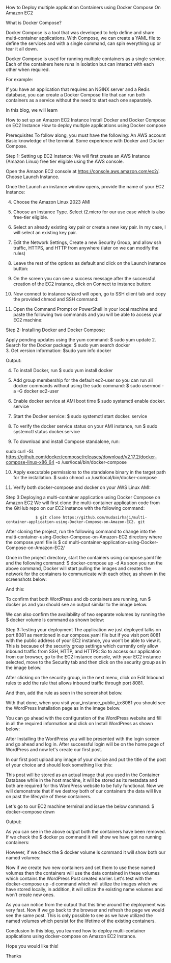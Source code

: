 How to Deploy multiple application Containers using Docker Compose On Amazon EC2


What is Docker Compose?

Docker Compose is a tool that was developed to help define and share multi-container applications. With Compose, we can create a YAML file
to define the services and with a single command, can spin everything up or tear it all down.

Docker Compose is used for running multiple containers as a single service. Each of the containers here runs in isolation but can interact with each other when required.

For example:

If you have an application that requires an NGINX server and a Redis database, you can create a Docker Compose file that can run both containers as a service without the need to start each one separately.

In this blog, we  will learn


How to set up an Amazon EC2 Instance
Install Docker and Docker Compose on EC2 Instance
How to deploy multiple applications using Docker compose


Prerequisites
To follow along, you must have the following:
An AWS account
Basic knowledge of the terminal.
Some experience with Docker and Docker Compose.


Step 1: Setting up EC2 Instance:
     We will first create an AWS Instance (Amazon Linux) free tier eligible using the AWS console.

Open the Amazon EC2 console at https://console.aws.amazon.com/ec2/.
Choose Launch Instance.

Once the Launch an instance window opens, provide the name of your EC2 Instance:
         
   4. Choose the Amazon Linux 2023 AMI
       
5. Choose an Instance Type. Select t2.micro for our use case which is also free-tier eligible.

6. Select an already existing key pair or create a new key pair. In my case, I will select an existing key pair.



7. Edit the Network Settings, Create a new Security Group, and allow ssh traffic, HTTPS, and HTTP from anywhere (later on we can modify the rules)



8. Leave the rest of the options as default and click on the Launch instance button:


9. On the screen you can see a success message after the successful creation of the EC2 instance, click on Connect to instance button:







10. Now connect to instance wizard will open, go to SSH client tab and copy the provided chmod and SSH command:


11. Open the Command Prompt or PowerShell in your local machine and paste the following two commands and you will be able to access your EC2 machine:



Step 2: Installing Docker and Docker Compose:


Apply pending updates using the yum command:
                           $ sudo yum update
     2. Search for the Docker package:
                          $ sudo yum search docker	
     3. Get version information:
                       $sudo yum info docker


Output:


4. To install Docker, run
                  $ sudo yum install docker



5. Add group membership for the default ec2-user so you can run all docker commands without using the sudo command:
                        $ sudo usermod -a -G docker ec2-user
6. Enable docker service at AMI boot time
                        $ sudo systemctl enable docker. service
7. Start the Docker service:
                        $ sudo systemctl start docker. service
8. To verify the docker service status on your AMI instance, run
                        $ sudo systemctl status docker.service


9. To download and install Compose standalone, run:
   
sudo curl -SL https://github.com/docker/compose/releases/download/v2.17.2/docker-compose-linux-x86_64 -o /usr/local/bin/docker-compose



10. Apply executable permissions to the standalone binary in the target path for the installation.
                $ sudo chmod +x /usr/local/bin/docker-compose

11. Verify both docker-compose and docker on your AWS Linux AMI:
              


Step 3:Deploying a multi-container application using Docker Compose on Amazon EC2
We will first clone the multi-container application code from the GitHub repo on our EC2 instance with the following command:

                 $ git clone https://github.com/mudasirhaji/multi-container-application-using-Docker-Compose-on-Amazon-EC2. git

After cloning the project, run the following command to change into the multi-container-using-Docker-Compose-on-Amazon-EC2 directory where the compose.yaml file is
                $ cd multi-container-application-using-Docker-Compose-on-Amazon-EC2/

Once in the project directory, start the containers using compose.yaml file and the following command:
                 $ docker-compose up -d
As soon you run the above command, Docker will start pulling the images and creates the network for the containers to communicate with each other, as shown in the screenshots below:


And this:


To confirm that both WordPress and db containers are running, run $ docker ps  and you should see an output similar to the image below.




We can also confirm the availability of two separate volumes by running the $ docker volume ls command as shown below: 




Step 3:Testing your deployment
The application we just deployed talks on port 8081 as mentioned in our compose.yaml file but if you visit port 8081 with the public address of your EC2 instance, you won’t be able to view it. This is because of the security group settings which currently only allow inbound traffic from SSH, HTTP, and HTTPS:
So to access our application from our browser, go to the EC2 instance console, with your EC2 instance selected, move to the Security tab and then click on the security group as in the image below.



After clicking on the security group, in the next menu, click on Edit Inbound rules to add the rule that allows inbound traffic through port 8081.


And then, add the rule as seen in the screenshot below.



With that done, when you visit your_instance_public_ip:8081 you should see the WordPress Installation page as in the image below.

You can go ahead with the configuration of the WordPress website and fill in all the required information and click on Install WordPress as shown below:

After Installing the WordPress you will be presented with the login screen and go ahead and log in.
After successful login will be on the home page of WordPress and now let's create our first post.


In our first post upload any image of your choice and put the title of the post of your choice and should look something like this:


This post will be stored as an actual image that you used in the Container Database while in the host machine, it will be stored as its metadata and both are required for this WordPress website to be fully functional.
Now we will demonstrate that if we destroy both of our containers the data will live on past the lifecycle of these containers.

Let's go to our EC2 machine terminal and issue the below command:
                           $ docker-compose down


Output:


As you can see in the above output both the containers have been removed.
If we check the $ docker ps command it will show we have got no running containers: 


However, if we check the $ docker volume ls command it will show both our named volumes:


Now if we create two new containers and set them to use these named volumes then the containers will use the data contained in these volumes which contains the WordPress Post created earlier. Let's test with the docker-compose up -d command which will utilize the images which we have stored locally, in addition, it will utilize the existing name volumes and won’t create new ones.

As you can notice from the output that this time around the deployment was very fast.
Now if we go back to the browser and refresh the page we would see the same post. This is only possible to see as we have utilized the named volumes which persist for the lifetime of the existing containers.

Conclusion
In this blog, you learned how to deploy multi-container applications using docker-compose on Amazon EC2 Instance.

Hope you would like this!


Thanks





